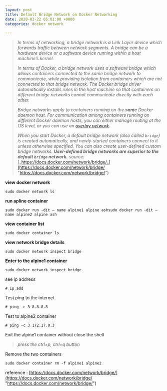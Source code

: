 ```yaml
---
layout: post
title: Default Bridge Network on Docker Networking
date: 2020-03-22 05:01:00 +0000
categories: docker network

---
```

> _In terms of networking, a bridge network is a Link Layer device which forwards traffic between network segments. A bridge can be a hardware device or a software device running within a host machine’s kernel._
>
> _In terms of Docker, a bridge network uses a software bridge which allows containers connected to the same bridge network to communicate, while providing isolation from containers which are not connected to that bridge network. The Docker bridge driver automatically installs rules in the host machine so that containers on different bridge networks cannot communicate directly with each other._
>
> _Bridge networks apply to containers running on the **same** Docker daemon host. For communication among containers running on different Docker daemon hosts, you can either manage routing at the OS level, or you can use an_ [_overlay network_](https://docs.docker.com/network/overlay/)_._
>
> _When you start Docker, a default bridge network (also called `bridge`) is created automatically, and newly-started containers connect to it unless otherwise specified. You can also create user-defined custom bridge networks. **User-defined bridge networks are superior to the default `bridge` network.** source:_ [_https://docs.docker.com/network/bridge/_](https://docs.docker.com/network/bridge/ "https://docs.docker.com/network/bridge/")

**view docker network**

    sudo docker network ls

**run apline container**

    sudo docker run -dit — name alpine1 alpine ashsudo docker run -dit — name alpine2 alpine ash

**view container list**

    sudo docker container ls

**view network bridge details**

    sudo docker network inspect bridge

**Enter to the alpine1 container**

    sudo docker network inspect bridge

see ip address

    # ip add

Test ping to the internet

    # ping -c 3 8.8.8.8

Test to alpine2 container

    # ping -c 3 172.17.0.3

Exit the alpine1 container without close the shell

> _press the ctrl+p, ctrl+q button_

Remove the two containers

    sudo docker container rm -f alpine1 alpine2

reference : [https://docs.docker.com/network/bridge/](https://docs.docker.com/network/bridge/ "https://docs.docker.com/network/bridge/")